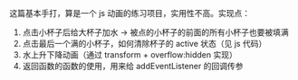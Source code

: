 这篇基本手打，算是一个 js 动画的练习项目，实用性不高。实现点：
1. 点击小杯子后给大杯子加水 -> 被点的小杯子的前面的所有小杯子也要被填满
2. 点击最后一个满的小杯子，如何清除杯子的 active 状态（见 js 代码）
3. 水上升下降动画（通过 transform + overflow:hidden 实现）
4. 返回函数的函数的使用，用来给 addEventListener 的回调传参
